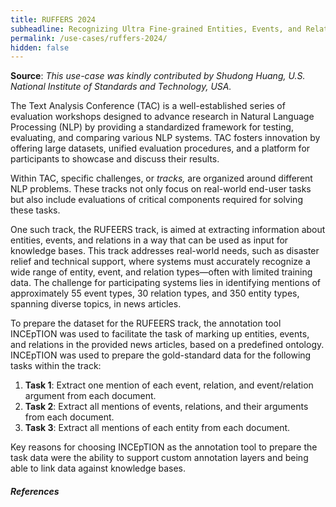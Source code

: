 ```yaml
---
title: RUFFERS 2024
subheadline: Recognizing Ultra Fine-grained Entities, Events, and Relations
permalink: /use-cases/ruffers-2024/
hidden: false
---
```


**Source**: <i>This use-case was kindly contributed by Shudong Huang, U.S. National Institute of Standards and Technology, USA.</i>

The Text Analysis Conference (TAC) is a well-established series of evaluation workshops designed to advance research in Natural Language Processing (NLP) by providing a standardized framework for testing, evaluating, and comparing various NLP systems. 
TAC fosters innovation by offering large datasets, unified evaluation procedures, and a platform for participants to showcase and discuss their results.

Within TAC, specific challenges, or *tracks,* are organized around different NLP problems. 
These tracks not only focus on real-world end-user tasks but also include evaluations of critical components required for solving these tasks.

One such track, the RUFEERS track, is aimed at extracting information about entities, events, and relations in a way that can be used as input for knowledge bases. 
This track addresses real-world needs, such as disaster relief and technical support, where systems must accurately recognize a wide range of entity, event, and relation types—often with limited training data. 
The challenge for participating systems lies in identifying mentions of approximately 55 event types, 30 relation types, and 350 entity types, spanning diverse topics, in news articles.

To prepare the dataset for the RUFEERS track, the annotation tool INCEpTION was used to facilitate the task of marking up entities, events, and relations in the provided news articles, based on a predefined ontology. 
INCEpTION was used to prepare the gold-standard data for the following tasks within the track:

1. **Task 1**: Extract one mention of each event, relation, and event/relation argument from each document.
2. **Task 2**: Extract all mentions of events, relations, and their arguments from each document.
3. **Task 3**: Extract all mentions of each entity from each document.

Key reasons for choosing INCEpTION as the annotation tool to prepare the task data were the ability to support custom annotation layers and being able to link data against knowledge bases.


##### References

[1]: https://tac.nist.gov/2024/RUFEERS/
